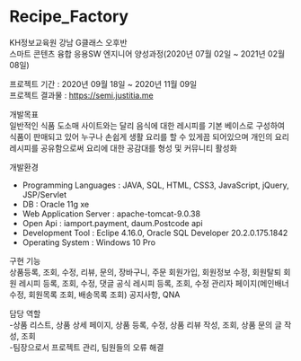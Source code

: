 # Recipe_Factory
KH정보교육원 강남 G클래스 오후반<br>
스마트 콘텐츠 융합 응용SW 엔지니어 양성과정(2020년 07월 02일 ~ 2021년 02월 08일)<br>

프로젝트 기간 : 2020년 09월 18일 ~ 2020년 11월 09일<br>
프로젝트 결과물 : https://semi.justitia.me

개발목표<br>
일반적인 식품 도소매 사이트와는 달리 음식에 대한 레시피를 기본 베이스로 구성하여 식품이 판매되고 있어 누구나 손쉽게 생활 요리를 할 수 있게끔 되어있으며 개인의 요리 레시피를 공유함으로써 요리에 대한 공감대를 형성 및 커뮤니티 활성화

개발환경
<ul>
  <li>Programming Languages : JAVA, SQL, HTML, CSS3, JavaScript, jQuery, JSP/Servlet</li>
  <li>DB : Oracle 11g xe</li>
  <li>Web Application Server : apache-tomcat-9.0.38</li>
  <li>Open Api : iamport.payment, daum.Postcode api</li>
  <li>Development Tool : Eclipe 4.16.0, Oracle SQL Developer 20.2.0.175.1842</li>
  <li>Operating System : Windows 10 Pro</li>
</ul>

구현 기능<br>
상품등록, 조회, 수정, 리뷰, 문의, 장바구니, 주문
회원가입, 회원정보 수정, 회원탈퇴
회원 레시피 등록, 조회, 수정, 댓글
공식 레시피 등록, 조회, 수정
관리자 페이지(메인배너 수정, 회원목록 조회, 배송목록 조회)
공지사항, QNA

담당 역할<br>
-상품 리스트, 상품 상세 페이지, 상품 등록, 수정, 상품 리뷰 작성, 조회, 상품 문의 글 작성, 조회<br>
-팀장으로서 프로젝트 관리, 팀원들의 오류 해결
